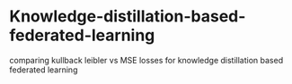 # Knowledge-distillation-based-federated-learning
comparing kullback leibler vs MSE losses for knowledge distillation based federated learning 
